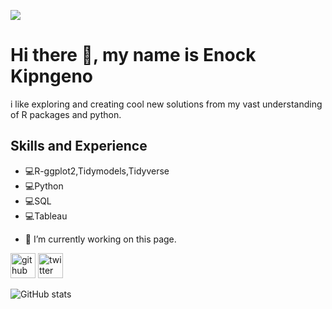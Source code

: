 
![](https://pbs.twimg.com/profile_images/1430090861409357834/LJLJ0imY_400x400.jpg)

# Hi there 👋, my name is Enock Kipngeno

i like exploring and creating cool new solutions from my vast understanding of R packages and python.

## Skills and Experience
* 💻R-ggplot2,Tidymodels,Tidyverse
* 💻Python
* 💻SQL
* 💻Tableau



- 🔭 I’m currently working on this page. 


[<img src='https://cdn.jsdelivr.net/npm/simple-icons@3.0.1/icons/github.svg' alt='github' height='40'>](https://github.com/ENOCKact)  [<img src='https://cdn.jsdelivr.net/npm/simple-icons@3.0.1/icons/twitter.svg' alt='twitter' height='40'>](https://twitter.com/enockact)  

![GitHub stats](https://github-readme-stats.vercel.app/api?username=ENOCKact&show_icons=true)  


